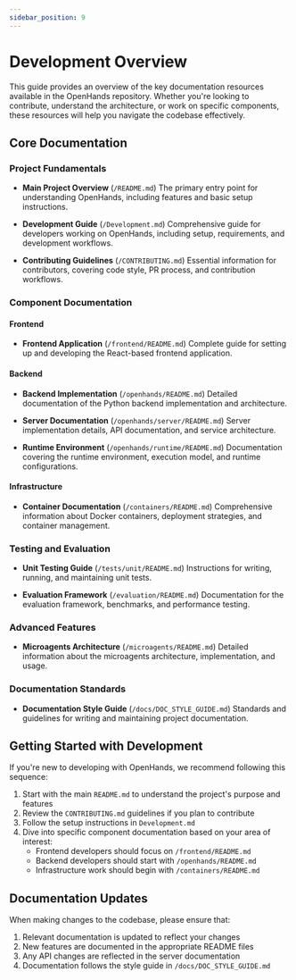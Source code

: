 ```yaml
---
sidebar_position: 9
---
```


# Development Overview

This guide provides an overview of the key documentation resources available in the OpenHands repository. Whether you're looking to contribute, understand the architecture, or work on specific components, these resources will help you navigate the codebase effectively.

## Core Documentation

### Project Fundamentals
- **Main Project Overview** (`/README.md`)
  The primary entry point for understanding OpenHands, including features and basic setup instructions.

- **Development Guide** (`/Development.md`)
  Comprehensive guide for developers working on OpenHands, including setup, requirements, and development workflows.

- **Contributing Guidelines** (`/CONTRIBUTING.md`)
  Essential information for contributors, covering code style, PR process, and contribution workflows.

### Component Documentation

#### Frontend
- **Frontend Application** (`/frontend/README.md`)
  Complete guide for setting up and developing the React-based frontend application.

#### Backend
- **Backend Implementation** (`/openhands/README.md`)
  Detailed documentation of the Python backend implementation and architecture.

- **Server Documentation** (`/openhands/server/README.md`)
  Server implementation details, API documentation, and service architecture.

- **Runtime Environment** (`/openhands/runtime/README.md`)
  Documentation covering the runtime environment, execution model, and runtime configurations.

#### Infrastructure
- **Container Documentation** (`/containers/README.md`)
  Comprehensive information about Docker containers, deployment strategies, and container management.

### Testing and Evaluation
- **Unit Testing Guide** (`/tests/unit/README.md`)
  Instructions for writing, running, and maintaining unit tests.

- **Evaluation Framework** (`/evaluation/README.md`)
  Documentation for the evaluation framework, benchmarks, and performance testing.

### Advanced Features
- **Microagents Architecture** (`/microagents/README.md`)
  Detailed information about the microagents architecture, implementation, and usage.

### Documentation Standards
- **Documentation Style Guide** (`/docs/DOC_STYLE_GUIDE.md`)
  Standards and guidelines for writing and maintaining project documentation.

## Getting Started with Development

If you're new to developing with OpenHands, we recommend following this sequence:

1. Start with the main `README.md` to understand the project's purpose and features
2. Review the `CONTRIBUTING.md` guidelines if you plan to contribute
3. Follow the setup instructions in `Development.md`
4. Dive into specific component documentation based on your area of interest:
   - Frontend developers should focus on `/frontend/README.md`
   - Backend developers should start with `/openhands/README.md`
   - Infrastructure work should begin with `/containers/README.md`

## Documentation Updates

When making changes to the codebase, please ensure that:
1. Relevant documentation is updated to reflect your changes
2. New features are documented in the appropriate README files
3. Any API changes are reflected in the server documentation
4. Documentation follows the style guide in `/docs/DOC_STYLE_GUIDE.md`
